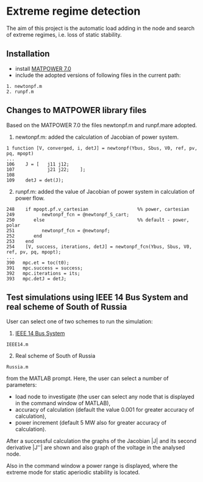 # Extreme regime detection
The aim of this project is the automatic load adding in the node and search of extreme regimes, i.e. loss of static stability.

## Installation
 - install [MATPOWER 7.0](https://matpower.org/download/)
 - include the adopted versions of following files in the current path:

```
1. newtonpf.m
2. runpf.m
```

## Changes to MATPOWER library files
Based on the MATPOWER 7.0 the files newtonpf.m and runpf.mare adopted.
 
1. newtonpf.m: added the calculation of Jacobian of power system.

```
1 function [V, converged, i, detJ] = newtonpf(Ybus, Sbus, V0, ref, pv, pq, mpopt)
...
106    J = [   j11 j12;
107            j21 j22;    ];
108        
109    detJ = det(J);
```
2. runpf.m: added the value of Jacobian of power system in calculation of power flow.

```
248    if mpopt.pf.v_cartesian                  %% power, cartesian
249          newtonpf_fcn = @newtonpf_S_cart;
250       else                                  %% default - power, polar
251          newtonpf_fcn = @newtonpf;
252       end
253    end
254    [V, success, iterations, detJ] = newtonpf_fcn(Ybus, Sbus, V0, ref, pv, pq, mpopt);
...
390   mpc.et = toc(t0);
391   mpc.success = success;
392   mpc.iterations = its;
393   mpc.detJ = detJ;
```

## Test simulations using IEEE 14 Bus System and real scheme of South of Russia
User can select one of two schemes to run the simulation:
1. [IEEE 14 Bus System](https://electricgrids.engr.tamu.edu/electric-grid-test-cases/ieee-14-bus-system/)
```
IEEE14.m
```
2. Real scheme of South of Russia
```
Russia.m
```
from the MATLAB prompt. Here, the user can select a number of parameters:
 - load node to investigate (the user can select any node that is displayed in the command window of MATLAB),
 - accuracy of calculation (default the value 0.001 for greater accuracy of calculation),
 - power increment (default 5 MW also for greater accuracy of calculation).

After a successful calculation the graphs of the Jacobian |J| and its second derivative |J''| are shown and also graph of the voltage in the analysed node. 

Also in the command window a power range is displayed, where the extreme mode for static aperiodic stability is located.
